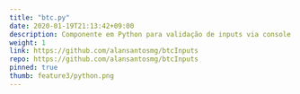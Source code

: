 ```yaml
---
title: "btc.py"
date: 2020-01-19T21:13:42+09:00
description: Componente em Python para validação de inputs via console para os tipos string, int e float com bloqueio de sequências de escape.
weight: 1
link: https://github.com/alansantosmg/btcInputs
repo: https://github.com/alansantosmg/btcInputs
pinned: true
thumb: feature3/python.png
---
```


